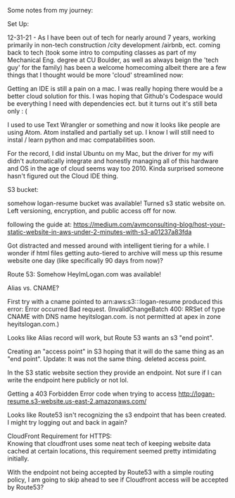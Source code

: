Some notes from my journey:

Set Up:

  12-31-21 - As I have been out of tech for nearly around 7 years, working primarily in non-tech construction /city development /airbnb, ect. coming back to tech (took some intro to computing classes as part of my Mechanical Eng. degree at CU Boulder, as well as always beign the 'tech guy' for the family) has been a welcome homecoming albeit there are a few things that I thought would be more 'cloud' streamlined now:

  Getting an IDE is still a pain on a mac. I was really hoping there would be a better cloud solution for this.  I was hoping that Github's Codespace would be everything I need with dependencies ect. but it turns out it's still beta only : (

  I used to use Text Wrangler or something and now it looks like people are using Atom.  Atom installed and partially set up.  I know I will still need to instal / learn python and mac compatabilities soon.

  For the record, I did instal Ubuntu on my Mac, but the driver for my wifi didn't automatically integrate and honestly managing all of this hardware and OS in the age of cloud seems way too 2010.  Kinda surprised someone hasn't figured out the Cloud IDE thing.

S3 bucket:

  somehow logan-resume bucket was available!  Turned s3 static website on.  Left versioning, encryption, and public access off for now.

  following the guide at: https://medium.com/avmconsulting-blog/host-your-static-website-in-aws-under-2-minutes-with-s3-a01237a83fda

  Got distracted and messed around with intelligent tiering for a while.  I wonder if html files getting auto-tiered to archive will mess up this resume website one day (like specifically 90 days from now)?

Route 53:
  Somehow HeyImLogan.com was available!  

  Alias vs. CNAME?

  First try with a cname pointed to arn:aws:s3:::logan-resume produced this error:
    Error occurred
    Bad request.
    (InvalidChangeBatch 400: RRSet of type CNAME with DNS name heyitslogan.com. is not permitted at apex in zone heyitslogan.com.)

  Looks like Alias record will work, but Route 53 wants an s3 "end point".

  Creating an "access point" in S3 hoping that it will do the same thing as an "end point".
    Update: It was not the same thing. deleted access point.

  In the S3 static website section they provide an endpoint.  Not sure if I can write the endpoint here publicly or not lol.

  Getting a 403 Forbidden Error code when trying to access http://logan-resume.s3-website.us-east-2.amazonaws.com/

  Looks like Route53 isn't recognizing the s3 endpoint that has been created.  I might try logging out and back in again?

CloudFront Requirement for HTTPS:  
  Knowing that cloudfront uses some neat tech of keeping website data cached at certain locations, this requirement seemed pretty intimidating initially.

  With the endpoint not being accepted by Route53 with a simple routing policy, I am going to skip ahead to see if Cloudfront access will be accepted by Route53?
